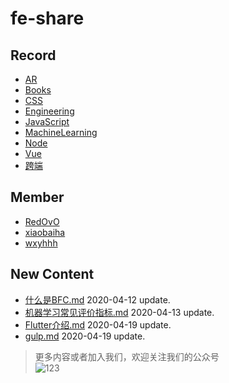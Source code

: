 
# fe-share

<!-- RECORD-START -->
## Record
* [AR](https://github.com/fff455/fe-share/tree/master/AR)
* [Books](https://github.com/fff455/fe-share/tree/master/Books)
* [CSS](https://github.com/fff455/fe-share/tree/master/CSS)
* [Engineering](https://github.com/fff455/fe-share/tree/master/Engineering)
* [JavaScript](https://github.com/fff455/fe-share/tree/master/JavaScript)
* [MachineLearning](https://github.com/fff455/fe-share/tree/master/MachineLearning)
* [Node](https://github.com/fff455/fe-share/tree/master/Node)
* [Vue](https://github.com/fff455/fe-share/tree/master/Vue)
* [跨端](https://github.com/fff455/fe-share/tree/master/跨端)
<!-- RECORD-END -->

<!-- MEMBER-START -->
## Member
* [RedOvO](https://github.com/RedOvO)
* [xiaobaiha](https://github.com/xiaobaiha)
* [wxyhhh](https://github.com/wxyhhh)
<!-- MEMBER-END -->

<!-- NEW CONTENT-START -->
## New Content
* [什么是BFC.md](https://github.com/fff455/fe-share/tree/master/CSS/什么是BFC.md) 2020-04-12 update.
* [机器学习常见评价指标.md](https://github.com/fff455/fe-share/tree/master/MachineLearning/机器学习常见评价指标.md) 2020-04-13 update.
* [Flutter介绍.md](https://github.com/fff455/fe-share/tree/master/跨端/Flutter介绍.md) 2020-04-19 update.
* [gulp.md](https://github.com/fff455/fe-share/tree/master/Engineering/gulp.md) 2020-04-19 update.
<!-- NEW CONTENT-END -->

> 更多内容或者加入我们，欢迎关注我们的公众号  
> ![123](./Books/image/gzh.png)

